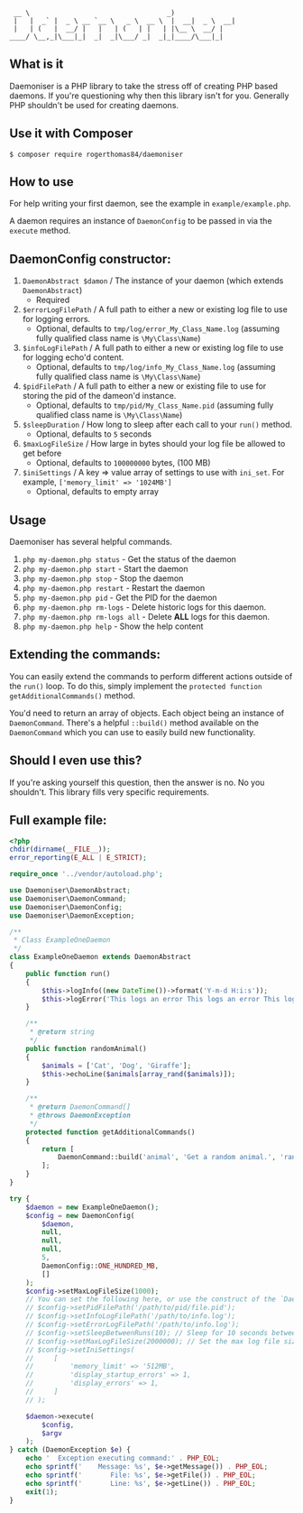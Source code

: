 ```
 __ \                                  _)
 |   |  _` |  _ \ __ `__ \   _ \  __ \  |  __|  _ \  __|
 |   | (   |  __/ |   |   | (   | |   | |\__ \  __/ |
____/ \__,_|\___|_|  _|  _|\___/ _|  _|_|____/\___|_|
```

What is it
----------

Daemoniser is a PHP library to take the stress off of creating PHP based daemons. If you're questioning why then this
library isn't for you. Generally PHP shouldn't be used for creating daemons.

Use it with Composer
--------------------

`$ composer require rogerthomas84/daemoniser`

How to use
-------

For help writing your first daemon, see the example in `example/example.php`.

A daemon requires an instance of `DaemonConfig` to be passed in via the `execute` method.

DaemonConfig constructor:
-------------------------------

1) `DaemonAbstract $damon` / The instance of your daemon (which extends `DaemonAbstract`)
    * Required
2) `$errorLogFilePath` / A full path to either a new or existing log file to use for logging errors.
    * Optional, defaults to `tmp/log/error_My_Class_Name.log` (assuming fully qualified class name is `\My\Class\Name`)
3) `$infoLogFilePath` / A full path to either a new or existing log file to use for logging echo'd content.
    * Optional, defaults to `tmp/log/info_My_Class_Name.log` (assuming fully qualified class name is `\My\Class\Name`)
4) `$pidFilePath` / A full path to either a new or existing file to use for storing the pid of the dameon'd instance.
    * Optional, defaults to `tmp/pid/My_Class_Name.pid` (assuming fully qualified class name is `\My\Class\Name`)
5) `$sleepDuration` / How long to sleep after each call to your `run()` method.
    * Optional, defaults to `5` seconds
6) `$maxLogFileSize` / How large in bytes should your log file be allowed to get before
    * Optional, defaults to `100000000` bytes, (100 MB)
7) `$iniSettings` / A key => value array of settings to use with `ini_set`. For example, `['memory_limit' => '1024MB']`
    * Optional, defaults to empty array

Usage
-----

Daemoniser has several helpful commands.

1) `php my-daemon.php status` - Get the status of the daemon
2) `php my-daemon.php start` - Start the daemon
3) `php my-daemon.php stop` - Stop the daemon
4) `php my-daemon.php restart` - Restart the daemon
5) `php my-daemon.php pid` - Get the PID for the daemon
6) `php my-daemon.php rm-logs` - Delete historic logs for this daemon.
7) `php my-daemon.php rm-logs all` - Delete **ALL** logs for this daemon.
8) `php my-daemon.php help` - Show the help content

Extending the commands:
-----------------------

You can easily extend the commands to perform different actions outside of the `run()` loop. To do this, simply
implement the `protected function getAdditionalCommands()` method.

You'd need to return an array of objects. Each object being an instance of `DaemonCommand`. There's a helpful
`::build()` method available on the `DaemonCommand` which you can use to easily build new functionality.


Should I even use this?
-----------------------

If you're asking yourself this question, then the answer is no. No you shouldn't. This library fills very specific
requirements.

Full example file:
------------------

```php
<?php
chdir(dirname(__FILE__));
error_reporting(E_ALL | E_STRICT);

require_once '../vendor/autoload.php';

use Daemoniser\DaemonAbstract;
use Daemoniser\DaemonCommand;
use Daemoniser\DaemonConfig;
use Daemoniser\DaemonException;

/**
 * Class ExampleOneDaemon
 */
class ExampleOneDaemon extends DaemonAbstract
{
    public function run()
    {
        $this->logInfo((new DateTime())->format('Y-m-d H:i:s'));
        $this->logError('This logs an error This logs an error This logs an error This logs an error This logs an error This logs an error ');
    }

    /**
     * @return string
     */
    public function randomAnimal()
    {
        $animals = ['Cat', 'Dog', 'Giraffe'];
        $this->echoLine($animals[array_rand($animals)]);
    }

    /**
     * @return DaemonCommand[]
     * @throws DaemonException
     */
    protected function getAdditionalCommands()
    {
        return [
            DaemonCommand::build('animal', 'Get a random animal.', 'randomAnimal')
        ];
    }
}

try {
    $daemon = new ExampleOneDaemon();
    $config = new DaemonConfig(
        $daemon,
        null,
        null,
        null,
        5,
        DaemonConfig::ONE_HUNDRED_MB,
        []
    );
    $config->setMaxLogFileSize(1000);
    // You can set the following here, or use the construct of the `DaemonConfig` to add them:
    // $config->setPidFilePath('/path/to/pid/file.pid');
    // $config->setInfoLogFilePath('/path/to/info.log');
    // $config->setErrorLogFilePath('/path/to/info.log');
    // $config->setSleepBetweenRuns(10); // Sleep for 10 seconds between calls to `run()`
    // $config->setMaxLogFileSize(2000000); // Set the max log file size to 2,000,000 bytes before being rotated
    // $config->setIniSettings(
    //     [
    //         'memory_limit' => '512MB',
    //         'display_startup_errors' => 1,
    //         'display_errors' => 1,
    //     ]
    // );

    $daemon->execute(
        $config,
        $argv
    );
} catch (DaemonException $e) {
    echo '  Exception executing command:' . PHP_EOL;
    echo sprintf('    Message: %s', $e->getMessage()) . PHP_EOL;
    echo sprintf('       File: %s', $e->getFile()) . PHP_EOL;
    echo sprintf('       Line: %s', $e->getLine()) . PHP_EOL;
    exit(1);
}

```